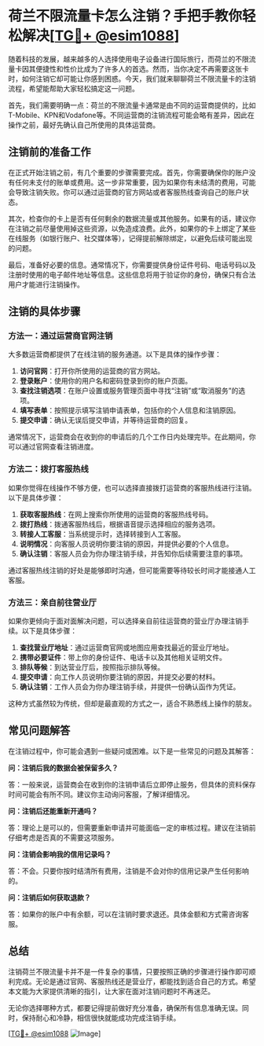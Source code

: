 # 荷兰不限流量卡怎么注销？手把手教你轻松解决[[TG💪+ @esim1088](https://t.me/s/esim1088)]

随着科技的发展，越来越多的人选择使用电子设备进行国际旅行，而荷兰的不限流量卡因其便捷性和性价比成为了许多人的首选。然而，当你决定不再需要这张卡时，如何注销它却可能让你感到困惑。今天，我们就来聊聊荷兰不限流量卡的注销流程，希望能帮助大家轻松搞定这一问题。

首先，我们需要明确一点：荷兰的不限流量卡通常是由不同的运营商提供的，比如T-Mobile、KPN和Vodafone等。不同运营商的注销流程可能会略有差异，因此在操作之前，最好先确认自己所使用的具体运营商。

## 注销前的准备工作

在正式开始注销之前，有几个重要的步骤需要完成。首先，你需要确保你的账户没有任何未支付的账单或费用。这一步非常重要，因为如果你有未结清的费用，可能会导致注销失败。你可以通过运营商的官方网站或者客服热线查询自己的账户状态。

其次，检查你的卡上是否有任何剩余的数据流量或其他服务。如果有的话，建议你在注销之前尽量使用掉这些资源，以免造成浪费。此外，如果你的卡上绑定了某些在线服务（如银行账户、社交媒体等），记得提前解除绑定，以避免后续可能出现的问题。

最后，准备好必要的信息。通常情况下，你需要提供身份证件号码、电话号码以及注册时使用的电子邮件地址等信息。这些信息将用于验证你的身份，确保只有合法用户才能进行注销操作。

## 注销的具体步骤

### 方法一：通过运营商官网注销

大多数运营商都提供了在线注销的服务通道。以下是具体的操作步骤：

1. **访问官网**：打开你所使用的运营商的官方网站。
2. **登录账户**：使用你的用户名和密码登录到你的账户页面。
3. **查找注销选项**：在账户设置或服务管理页面中寻找“注销”或“取消服务”的选项。
4. **填写表单**：按照提示填写注销申请表单，包括你的个人信息和注销原因。
5. **提交申请**：确认无误后提交申请，并等待运营商的回复。

通常情况下，运营商会在收到你的申请后的几个工作日内处理完毕。在此期间，你可以通过官网查看注销进度。

### 方法二：拨打客服热线

如果你觉得在线操作不够方便，也可以选择直接拨打运营商的客服热线进行注销。以下是具体步骤：

1. **获取客服热线**：在网上搜索你所使用的运营商的客服热线号码。
2. **拨打热线**：拨通客服热线后，根据语音提示选择相应的服务选项。
3. **转接人工客服**：当系统提示时，选择转接到人工客服。
4. **说明情况**：向客服人员说明你要注销的原因，并提供必要的个人信息。
5. **确认注销**：客服人员会为你办理注销手续，并告知你后续需要注意的事项。

通过客服热线注销的好处是能够即时沟通，但可能需要等待较长时间才能接通人工客服。

### 方法三：亲自前往营业厅

如果你更倾向于面对面解决问题，可以选择亲自前往运营商的营业厅办理注销手续。以下是具体步骤：

1. **查找营业厅地址**：通过运营商官网或地图应用查找最近的营业厅地址。
2. **携带必要证件**：带上你的身份证件、电话卡以及其他相关证明文件。
3. **排队等候**：到达营业厅后，按照指示排队等候。
4. **提交申请**：向工作人员说明你要注销的原因，并提交必要的材料。
5. **确认注销**：工作人员会为你办理注销手续，并提供一份确认函作为凭证。

这种方式虽然较为传统，但却是最直观的方式之一，适合不熟悉线上操作的朋友。

## 常见问题解答

在注销过程中，你可能会遇到一些疑问或困难。以下是一些常见的问题及其解答：

**问：注销后我的数据会被保留多久？**

答：一般来说，运营商会在收到你的注销申请后立即停止服务，但具体的资料保存时间可能会有所不同。建议你主动询问客服，了解详细情况。

**问：注销后还能重新开通吗？**

答：理论上是可以的，但需要重新申请并可能面临一定的审核过程。建议在注销前仔细考虑是否真的不需要这项服务。

**问：注销会影响我的信用记录吗？**

答：不会。只要你按时结清所有费用，注销是不会对你的信用记录产生任何影响的。

**问：注销后如何获取退款？**

答：如果你的账户中有余额，可以在注销时要求退还。具体金额和方式需咨询客服。

## 总结

注销荷兰不限流量卡并不是一件复杂的事情，只要按照正确的步骤进行操作即可顺利完成。无论是通过官网、客服热线还是营业厅，都能找到适合自己的方式。希望本文能为大家提供清晰的指引，让大家在面对注销问题时不再迷茫。

无论你选择哪种方式，都要记得提前做好充分准备，确保所有信息准确无误。同时，保持耐心和冷静，相信很快就能成功完成注销手续。

[[TG💪+ @esim1088](https://t.me/s/esim1088) ![Image](https://i.postimg.cc/4NQfJmqS/Snipaste-2025-05-13-00-14-12.png)]